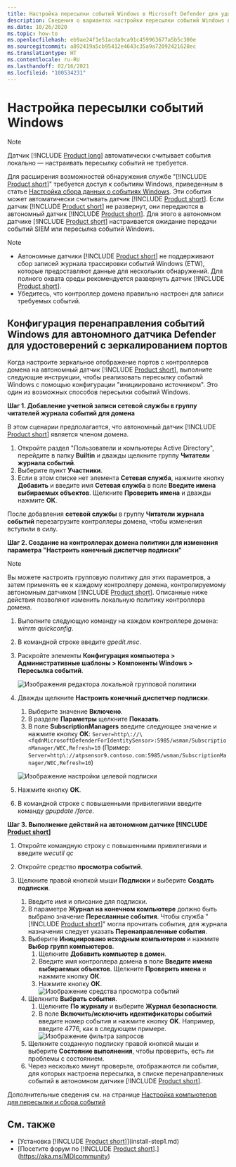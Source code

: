 ```yaml
---
title: Настройка пересылки событий Windows в Microsoft Defender для удостоверений
description: Сведения о вариантах настройки пересылки событий Windows в Microsoft Defender для удостоверений.
ms.date: 10/26/2020
ms.topic: how-to
ms.openlocfilehash: eb9ae24f1e51acda9ca91c459963677a5b5c300e
ms.sourcegitcommit: a892419a5cb95412e4643c35a9a72092421628ec
ms.translationtype: HT
ms.contentlocale: ru-RU
ms.lasthandoff: 02/16/2021
ms.locfileid: "100534231"
---
```

# <a name="configuring-windows-event-forwarding"></a>Настройка пересылки событий Windows

> [!NOTE]
> Датчик [!INCLUDE [Product long](includes/product-long.md)] автоматически считывает события локально — настраивать пересылку событий не требуется.

Для расширения возможностей обнаружения службе "[!INCLUDE [Product short](includes/product-short.md)]" требуется доступ к событиям Windows, приведенным в статье [Настройка сбора данных о событиях Windows](configure-windows-event-collection.md#configure-event-collection). Эти события может автоматически считывать датчик [!INCLUDE [Product short](includes/product-short.md)]. Если датчик [!INCLUDE [Product short](includes/product-short.md)] не развернут, они передаются в автономный датчик [!INCLUDE [Product short](includes/product-short.md)]. Для этого в автономном датчике [!INCLUDE [Product short](includes/product-short.md)] настраивается ожидание передачи событий SIEM или пересылка событий Windows.

> [!NOTE]
>
> - Автономные датчики [!INCLUDE [Product short](includes/product-short.md)] не поддерживают сбор записей журнала трассировки событий Windows (ETW), которые предоставляют данные для нескольких обнаружений. Для полного охвата среды рекомендуется развернуть датчик [!INCLUDE [Product short](includes/product-short.md)].
> - Убедитесь, что контроллер домена правильно настроен для записи требуемых событий.

## <a name="wef-configuration-for-defender-for-identity-standalone-sensors-with-port-mirroring"></a>Конфигурация перенаправления событий Windows для автономного датчика Defender для удостоверений с зеркалированием портов

Когда настроите зеркальное отображение портов с контроллеров домена на автономный датчик [!INCLUDE [Product short](includes/product-short.md)], выполните следующие инструкции, чтобы реализовать пересылку событий Windows с помощью конфигурации "инициировано источником". Это один из возможных способов пересылки событий Windows.

**Шаг 1. Добавление учетной записи сетевой службы в группу читателей журнала событий для домена**

В этом сценарии предполагается, что автономный датчик [!INCLUDE [Product short](includes/product-short.md)] является членом домена.

1. Откройте раздел "Пользователи и компьютеры Active Directory", перейдите в папку **Builtin** и дважды щелкните группу **Читатели журнала событий**.
1. Выберите пункт **Участники**.
1. Если в этом списке нет элемента **Сетевая служба**, нажмите кнопку **Добавить** и введите имя **Сетевая служба** в поле **Введите имена выбираемых объектов**. Щелкните **Проверить имена** и дважды нажмите **ОК**.

После добавления **сетевой службы** в группу **Читатели журнала событий** перезагрузите контроллеры домена, чтобы изменения вступили в силу.

**Шаг 2. Создание на контроллерах домена политики для изменения параметра "Настроить конечный диспетчер подписки"**

> [!Note]
> Вы можете настроить групповую политику для этих параметров, а затем применять ее к каждому контроллеру домена, контролируемому автономным датчиком [!INCLUDE [Product short](includes/product-short.md)]. Описанные ниже действия позволяют изменить локальную политику контроллера домена.

1. Выполните следующую команду на каждом контроллере домена: *winrm quickconfig*.
1. В командной строке введите *gpedit.msc*.
1. Раскройте элементы **Конфигурация компьютера > Административные шаблоны > Компоненты Windows > Пересылка событий**.

    ![Изображения редактора локальной групповой политики](media/wef-1-local-group-policy-editor.png)

1. Дважды щелкните **Настроить конечный диспетчер подписки**.

    1. Выберите значение **Включено**.
    1. В разделе **Параметры** щелкните **Показать**.
    1. В поле **SubscriptionManagers** введите следующее значение и нажмите кнопку **ОК**:  `Server=http\://\<fqdnMicrosoftDefenderForIdentitySensor>:5985/wsman/SubscriptionManager/WEC,Refresh=10` (Пример: `Server=http\://atpsensor9.contoso.com:5985/wsman/SubscriptionManager/WEC,Refresh=10`)

    ![Изображение настройки целевой подписки](media/wef-2-config-target-sub-manager.png)

1. Нажмите кнопку **ОК**.
1. В командной строке с повышенными привилегиями введите команду *gpupdate /force*.

**Шаг 3. Выполнение действий на автономном датчике [!INCLUDE [Product short](includes/product-short.md)]**

1. Откройте командную строку с повышенными привилегиями и введите *wecutil qc*
1. Откройте средство **просмотра событий**.
1. Щелкните правой кнопкой мыши **Подписки** и выберите **Создать подписки**.

    1. Введите имя и описание для подписки.
    1. В параметре **Журнал на конечном компьютере** должно быть выбрано значение **Пересланные события**. Чтобы служба "[!INCLUDE [Product short](includes/product-short.md)]" могла прочитать события, для журнала назначения следует указать **Перенаправленные события**.
    1. Выберите **Инициировано исходным компьютером** и нажмите **Выбор групп компьютеров**.
        1. Щелкните **Добавить компьютер в домен**.
        1. Введите имя контроллера домена в поле **Введите имена выбираемых объектов**. Щелкните **Проверить имена** и нажмите кнопку **ОК**.
        1. Нажмите кнопку **ОК**.
        ![Изображение средства просмотра событий](media/wef-3-event-viewer.png)
    1. Щелкните **Выбрать события**.
        1. Щелкните **По журналу** и выберите **Журнал безопасности**.
        1. В поле **Включить/исключить идентификаторы событий** введите номер события и нажмите кнопку **OK**. Например, введите 4776, как в следующем примере.<br/>
        ![Изображение фильтра запросов](media/wef-4-query-filter.png)
    1. Щелкните созданную подписку правой кнопкой мыши и выберите **Состояние выполнения**, чтобы проверить, есть ли проблемы с состоянием.
    1. Через несколько минут проверьте, отображаются ли события, для которых настроена пересылка, в списке перенаправленных событий в автономном датчике [!INCLUDE [Product short](includes/product-short.md)].

Дополнительные сведения см. на странице [Настройка компьютеров для пересылки и сбора событий](/previous-versions/windows/it-pro/windows-server-2008-R2-and-2008/cc748890(v=ws.11))

## <a name="see-also"></a>См. также

- [Установка [!INCLUDE [Product short](includes/product-short.md)]](install-step1.md)
- [Посетите форум по [!INCLUDE [Product short](includes/product-short.md)].](https://aka.ms/MDIcommunity)
